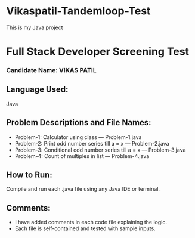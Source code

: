 # Vikaspatil-Tandemloop-Test
This is my Java project

# Full Stack Developer Screening Test
### Candidate Name: VIKAS PATIL

## Language Used:
Java

## Problem Descriptions and File Names:
- Problem-1: Calculator using class — Problem-1.java
- Problem-2: Print odd number series till a = x — Problem-2.java
- Problem-3: Conditional odd number series till a = x — Problem-3.java
- Problem-4: Count of multiples in list — Problem-4.java

## How to Run:
Compile and run each .java file using any Java IDE or terminal.

## Comments:
- I have added comments in each code file explaining the logic.
- Each file is self-contained and tested with sample inputs.

